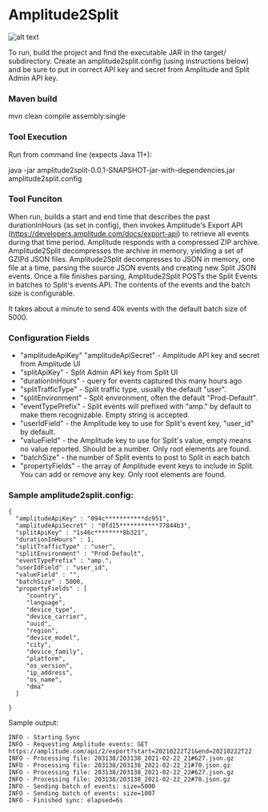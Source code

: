 # Amplitude2Split

![alt text](http://www.cortazar-split.com/Amplitude2SplitEventsIntegration.png)

To run, build the project and find the executable JAR in the target/ subdirectory.  Create an amplitude2split.config (using instructions below) and be sure to put in correct API key and secret from Amplitude and Split Admin API key.  

### Maven build

mvn clean compile assembly:single

### Tool Execution

Run from command line (expects Java 11+):

java -jar amplitude2split-0.0.1-SNAPSHOT-jar-with-dependencies.jar amplitude2split.config

### Tool Funciton

When run, builds a start and end time that describes the past durationInHours (as set in config), then invokes Amplitude's Export API (https://developers.amplitude.com/docs/export-api) to retrieve all events during that time period.  Amplitude responds with a compressed ZIP archive.  Amplitude2Split decompresses the archive in memory, yielding a set of GZIPd JSON files.  Amplitude2Split decompresses to JSON in memory, one file at a time, parsing the source JSON events and creating new Split JSON events.  Once a file finishes parsing, Amplitude2Split POSTs the Split Events in batches to Split's events API.  The contents of the events and the batch size is configurable.

It takes about a minute to send 40k events with the default batch size of 5000.

### Configuration Fields

* "amplitudeApiKey" "amplitudeApiSecret" - Amplitude API key and secret from Amplitude UI
* "splitApiKey" - Split Admin API key from Split UI
* "durationInHours" - query for events captured this many hours ago 
* "splitTrafficType" - Split traffic type, usually the default "user".
* "splitEnvironment" - Split environment, often the default "Prod-Default".
* "eventTypePrefix" - Split events will prefixed with "amp." by default to make them recognizable.  Empty string is accepted.
* "userIdField" - the Amplitude key to use for Split's event key, "user_id" by default.
* "valueField" - the Amplitude key to use for Split's value, empty means no value reported.  Should be a number.  Only root elements are found.
* "batchSize" - the number of Split events to post to Split in each batch
* "propertyFields" - the array of Amplitude event keys to include in Split.  You can add or remove any key.  Only root elements are found.

### Sample amplitude2split.config:
```
{
  "amplitudeApiKey" : "094c***********dc951",
  "amplitudeApiSecret" : "0fd15***********77844b3",
  "splitApiKey" : "1s46c********8b321",
  "durationInHours" : 1,
  "splitTrafficType" : "user",
  "splitEnvironment" : "Prod-Default",
  "eventTypePrefix" : "amp.",
  "userIdField" : "user_id",
  "valueField" : "",
  "batchSize" : 5000,
  "propertyFields" : [
  	 "country", 
  	 "language", 
  	 "device_type", 
  	 "device_carrier", 
  	 "uuid",
	 "region", 
	 "device_model", 
	 "city", 
	 "device_family", 
	 "platform", 
	 "os_version",
	 "ip_address", 
	 "os_name", 
	 "dma"
  ]
  
}
```

Sample output:

```
INFO - Starting Sync
INFO - Requesting Amplitude events: GET https://amplitude.com/api/2/export?start=20210222T21&end=20210222T22 
INFO - Processing file: 203138/203138_2021-02-22_21#627.json.gz 
INFO - Processing file: 203138/203138_2021-02-22_21#70.json.gz 
INFO - Processing file: 203138/203138_2021-02-22_22#627.json.gz 
INFO - Processing file: 203138/203138_2021-02-22_22#70.json.gz 
INFO - Sending batch of events: size=5000
INFO - Sending batch of events: size=1007
INFO - Finished sync: elapsed=6s 
```
